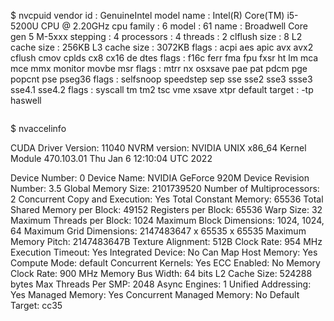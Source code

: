 $ nvcpuid 
vendor id       : GenuineIntel
model name      : Intel(R) Core(TM) i5-5200U CPU @ 2.20GHz
cpu family      : 6
model           : 61
name            : Broadwell Core gen 5 M-5xxx
stepping        : 4
processors      : 4
threads         : 2
clflush size    : 8
L2 cache size   : 256KB
L3 cache size   : 3072KB
flags           : acpi aes apic avx avx2 cflush cmov cplds cx8 cx16 de dtes
flags           : f16c ferr fma fpu fxsr ht lm mca mce mmx monitor movbe msr
flags           : mtrr nx osxsave pae pat pdcm pge popcnt pse pseg36
flags           : selfsnoop speedstep sep sse sse2 sse3 ssse3 sse4.1 sse4.2
flags           : syscall tm tm2 tsc vme xsave xtpr
default target  : -tp haswell
```

```
$ nvaccelinfo 

CUDA Driver Version:           11040
NVRM version:                  NVIDIA UNIX x86_64 Kernel Module  470.103.01  Thu Jan  6 12:10:04 UTC 2022

Device Number:                 0
Device Name:                   NVIDIA GeForce 920M
Device Revision Number:        3.5
Global Memory Size:            2101739520
Number of Multiprocessors:     2
Concurrent Copy and Execution: Yes
Total Constant Memory:         65536
Total Shared Memory per Block: 49152
Registers per Block:           65536
Warp Size:                     32
Maximum Threads per Block:     1024
Maximum Block Dimensions:      1024, 1024, 64
Maximum Grid Dimensions:       2147483647 x 65535 x 65535
Maximum Memory Pitch:          2147483647B
Texture Alignment:             512B
Clock Rate:                    954 MHz
Execution Timeout:             Yes
Integrated Device:             No
Can Map Host Memory:           Yes
Compute Mode:                  default
Concurrent Kernels:            Yes
ECC Enabled:                   No
Memory Clock Rate:             900 MHz
Memory Bus Width:              64 bits
L2 Cache Size:                 524288 bytes
Max Threads Per SMP:           2048
Async Engines:                 1
Unified Addressing:            Yes
Managed Memory:                Yes
Concurrent Managed Memory:     No
Default Target:                cc35
```

